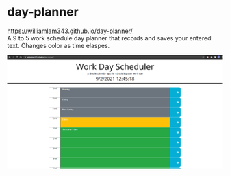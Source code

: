 # day-planner

https://williamlam343.github.io/day-planner/
<br/>
A 9 to 5 work schedule day planner that records and saves your entered text. Changes color as time elaspes.

![dayplannerimg](https://github.com/Williamlam343/day-planner/blob/main/Assets/img/day-planner.png)
